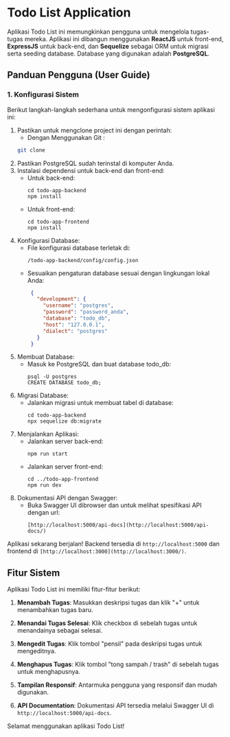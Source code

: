 # Todo List Application

Aplikasi Todo List ini memungkinkan pengguna untuk mengelola tugas-tugas mereka. Aplikasi ini dibangun menggunakan **ReactJS** untuk front-end, **ExpressJS** untuk back-end, dan **Sequelize** sebagai ORM untuk migrasi serta seeding database. Database yang digunakan adalah **PostgreSQL**.

## Panduan Pengguna (User Guide)

### 1. Konfigurasi Sistem

Berikut langkah-langkah sederhana untuk mengonfigurasi sistem aplikasi ini:
1. Pastikan untuk mengclone project ini dengan perintah:
   - Dengan Menggunakan Git :
   ```bash
   git clone 
   ```
3. Pastikan PostgreSQL sudah terinstal di komputer Anda.
4. Instalasi dependensi untuk back-end dan front-end:
   - Untuk back-end:
      ```
      cd todo-app-backend
      npm install
      ```
   - Untuk front-end:
      ```
      cd todo-app-frontend
      npm install
      ```
5. Konfigurasi Database:
   - File konfigurasi database terletak di:
     ```
     /todo-app-backend/config/config.json
     ```
   - Sesuaikan pengaturan database sesuai dengan lingkungan lokal Anda:
     ```json
      {
        "development": {
          "username": "postgres",
          "password": "password_anda",
          "database": "todo_db",
          "host": "127.0.0.1",
          "dialect": "postgres"
        }
      }
     ```
6. Membuat Database:
   - Masuk ke PostgreSQL dan buat database todo_db:
     ```
     psql -U postgres
     CREATE DATABASE todo_db;
     ```
7. Migrasi Database:
   - Jalankan migrasi untuk membuat tabel di database:
     ```
     cd todo-app-backend
     npx sequelize db:migrate
     ```
8. Menjalankan Aplikasi:
   - Jalankan server back-end:
     ```
     npm run start
     ```
   - Jalankan server front-end:
     ```
     cd ../todo-app-frontend
     npm run dev
     ```
9. Dokumentasi API dengan Swagger:
   - Buka Swagger UI dibrowser dan untuk melihat spesifikasi API dengan url:
     ```
     [http://localhost:5000/api-docs](http://localhost:5000/api-docs/)
     ```

Aplikasi sekarang berjalan! Backend tersedia di `http://localhost:5000` dan frontend di `[http://localhost:3000](http://localhost:3000/)`.

## Fitur Sistem

Aplikasi Todo List ini memiliki fitur-fitur berikut:

1. **Menambah Tugas**: Masukkan deskripsi tugas dan klik "+" untuk menambahkan tugas baru.

2. **Menandai Tugas Selesai**: Klik checkbox di sebelah tugas untuk menandainya sebagai selesai.

3. **Mengedit Tugas**: Klik tombol "pensil" pada deskripsi tugas untuk mengeditnya.

4. **Menghapus Tugas**: Klik tombol "tong sampah / trash" di sebelah tugas untuk menghapusnya.
   
5. **Tampilan Responsif**: Antarmuka pengguna yang responsif dan mudah digunakan.

6. **API Documentation**: Dokumentasi API tersedia melalui Swagger UI di `http://localhost:5000/api-docs`.

Selamat menggunakan aplikasi Todo List!
